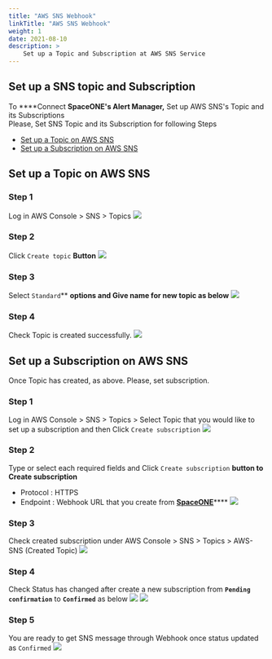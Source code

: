```yaml
---
title: "AWS SNS Webhook"
linkTitle: "AWS SNS Webhook"
weight: 1
date: 2021-08-10
description: >
    Set up a Topic and Subscription at AWS SNS Service
---
```


## Set up a SNS topic and Subscription
To ****Connect **SpaceONE's Alert Manager,** Set up AWS SNS's Topic and its Subscriptions <br>
Please, Set SNS Topic and its Subscription for following Steps
* [Set up a Topic on AWS SNS](#set-up-a-topic-on-aws-sns)
* [Set up a Subscription on AWS SNS](#set-up-a-subscription-on-aws-sns)

## Set up a Topic on AWS SNS

### Step 1
Log in AWS Console &gt; SNS &gt; Topics
![](/docs/guides/user_guide/monitoring/webhook_settings/aws_sns_webhook_img/aws_sns_webhook_img_01.png)

### Step 2 
Click `Create topic`  **Button**
![](/docs/guides/user_guide/monitoring/webhook_settings/aws_sns_webhook_img/aws_sns_webhook_img_02.png)

### Step 3
Select `Standard`**  **options and Give name for new topic as below**
![](/docs/guides/user_guide/monitoring/webhook_settings/aws_sns_webhook_img/aws_sns_webhook_img_03.png)

### Step 4
Check Topic is created successfully.
![](/docs/guides/user_guide/monitoring/webhook_settings/aws_sns_webhook_img/aws_sns_webhook_img_04.png)

## Set up a Subscription on AWS SNS
Once Topic has created, as above. Please, set subscription.

### Step 1 
Log in AWS Console &gt; SNS &gt; Topics &gt; Select Topic that you would like to set up a subscription and then Click  `Create subscription`
![](/docs/guides/user_guide/monitoring/webhook_settings/aws_sns_webhook_img/aws_sns_webhook_img_05.png)

### Step 2
Type or select each required fields and Click `Create subscription` **button to** **Create subscription**
* Protocol : HTTPS
* Endpoint : Webhook URL that you create from [**SpaceONE**](#webhook-list)\*\*\*\*
![](/docs/guides/user_guide/monitoring/webhook_settings/aws_sns_webhook_img/aws_sns_webhook_img_06.png)

### Step 3  
Check created subscription under  AWS Console &gt; SNS &gt; Topics &gt; AWS-SNS \(Created Topic\)
![](/docs/guides/user_guide/monitoring/webhook_settings/aws_sns_webhook_img/aws_sns_webhook_img_07.png)

### Step 4
Check Status has changed after create a new subscription from **`Pending confirmation`** to  **`Confirmed`** as below
![](/docs/guides/user_guide/monitoring/webhook_settings/aws_sns_webhook_img/aws_sns_webhook_img_08.png)
![](/docs/guides/user_guide/monitoring/webhook_settings/aws_sns_webhook_img/aws_sns_webhook_img_09.png)

### Step 5
You are ready to get SNS message through Webhook once status updated as `Confirmed`
![](/docs/guides/user_guide/monitoring/webhook_settings/aws_sns_webhook_img/aws_sns_webhook_img_10.png)